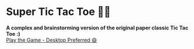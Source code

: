 # Super Tic Tac Toe 🔵❌
<b>A complex and brainstorming version of the original paper classic Tic Tac Toe :)</b><br>
<a href="">Play the Game - Desktop Preferred 😄</a>
